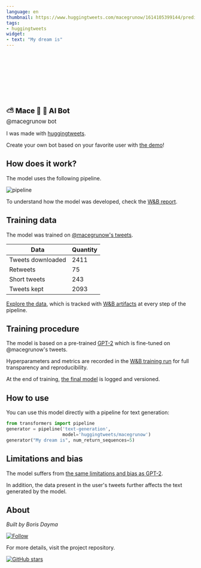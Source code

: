```yaml
---
language: en
thumbnail: https://www.huggingtweets.com/macegrunow/1614105399144/predictions.png
tags:
- huggingtweets
widget:
- text: "My dream is"
---
```


<div>
<div style="width: 132px; height:132px; border-radius: 50%; background-size: cover; background-image: url('https://pbs.twimg.com/profile_images/1353481259243036675/p0Qi1eRw_400x400.jpg')">
</div>
<div style="margin-top: 8px; font-size: 19px; font-weight: 800">⛅ Mace 💙 🤖 AI Bot </div>
<div style="font-size: 15px">@macegrunow bot</div>
</div>

I was made with [huggingtweets](https://github.com/borisdayma/huggingtweets).

Create your own bot based on your favorite user with [the demo](https://colab.research.google.com/github/borisdayma/huggingtweets/blob/master/huggingtweets-demo.ipynb)!

## How does it work?

The model uses the following pipeline.

![pipeline](https://github.com/borisdayma/huggingtweets/blob/master/img/pipeline.png?raw=true)

To understand how the model was developed, check the [W&B report](https://app.wandb.ai/wandb/huggingtweets/reports/HuggingTweets-Train-a-model-to-generate-tweets--VmlldzoxMTY5MjI).

## Training data

The model was trained on [@macegrunow's tweets](https://twitter.com/macegrunow).

| Data | Quantity |
| --- | --- |
| Tweets downloaded | 2411 |
| Retweets | 75 |
| Short tweets | 243 |
| Tweets kept | 2093 |

[Explore the data](https://wandb.ai/wandb/huggingtweets/runs/fgolmpgz/artifacts), which is tracked with [W&B artifacts](https://docs.wandb.com/artifacts) at every step of the pipeline.

## Training procedure

The model is based on a pre-trained [GPT-2](https://huggingface.co/gpt2) which is fine-tuned on @macegrunow's tweets.

Hyperparameters and metrics are recorded in the [W&B training run](https://wandb.ai/wandb/huggingtweets/runs/36bm7m7p) for full transparency and reproducibility.

At the end of training, [the final model](https://wandb.ai/wandb/huggingtweets/runs/36bm7m7p/artifacts) is logged and versioned.

## How to use

You can use this model directly with a pipeline for text generation:

```python
from transformers import pipeline
generator = pipeline('text-generation',
                     model='huggingtweets/macegrunow')
generator("My dream is", num_return_sequences=5)
```

## Limitations and bias

The model suffers from [the same limitations and bias as GPT-2](https://huggingface.co/gpt2#limitations-and-bias).

In addition, the data present in the user's tweets further affects the text generated by the model.

## About

*Built by Boris Dayma*

[![Follow](https://img.shields.io/twitter/follow/borisdayma?style=social)](https://twitter.com/intent/follow?screen_name=borisdayma)

For more details, visit the project repository.

[![GitHub stars](https://img.shields.io/github/stars/borisdayma/huggingtweets?style=social)](https://github.com/borisdayma/huggingtweets)
